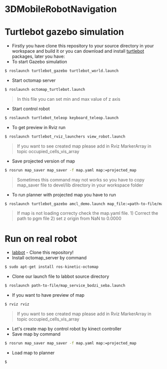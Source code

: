 # 3DMobileRobotNavigation

# Turtlebot gazebo simulation
- Firstly you have clone this repository to your source directory in your workspace and build it or you can download and install [turtlebot] packages, later you have:
- To start Gazebo simulation
 ```sh
$ roslaunch turtlebot_gazebo turtlebot_world.launch
```
  - Start octomap server
  ```sh
$ roslaunch octomap_turtlebot.launch
```
> In this file you can set min and max value of z axis
  - Start control robot
  ```sh
$ roslaunch turtlebot_teleop keyboard_teleop.launch
```
  - To get preview in Rviz run 
  ```sh
$ roslaunch turtlebot_rviz_launchers view_robot.launch
```
> If you want to see created map please add in Rviz MarkerArray in topic occupied_cells_vis_array

  - Save projected version of map
  ```sh
$ rosrun map_saver map_saver -f map.yaml map:=projected_map
```
> Sometimes this command may not works so you have to copy map_saver file to devel/lib directory in your workspace folder

- To run planner with projected map you have to run 
 ```sh
$ roslaunch turtlebot_gazebo amcl_demo.launch map_file:=path-to-file/map.yaml
```

> If map is not loading correcty check the map.yaml file. 1) Correct the path to pgm file 2) set z origin from NaN to 0.0000

# Run on real robot 

* [labbot] - Clone this repository!
* Install octomap_server by command 
 ```sh
$ sudo apt-get install ros-kinetic-octomap 
```
* Clone our launch file to labbot source directory 
 ```sh
$ roslaunch path-to-file/map_service_bodzi_seba.launch
```
* If you want to have preview of map
 ```sh
$ rviz rviz
```
> If you want to see created map please add in Rviz MarkerArray in topic occupied_cells_vis_array
* Let's create map by control robot by kinect controller
* Save map by command 
 ```sh
$ rosrun map_saver map_saver -f map.yaml map:=projected_map
```

* Load map to planner 
```sh
$ 
```

   [labbot]: <https://github.com/PUTvision/ROS-labbot>
   [turtlebot]: <http://wiki.ros.org/Robots/TurtleBot>
  
